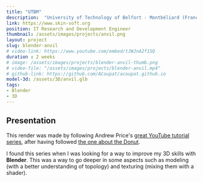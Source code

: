 ```yaml
---
title: "UTBM"
description:  "University of Technology of Belfort - Montbéliard (France)"
link: https://www.skin-soft.org
position: IT Research and Development Engineer
thumbnail: /assets/images/projects/anvil.png
layout: project
slug: blender-anvil
# video-link: https://www.youtube.com/embed/tJWJnA2f1SQ
duration : 2 weeks
# image: /assets/images/projects/blender-anvil-thumb.png
# video-file: "/assets/images/projects/blender-anvil.mp4"
# github-link: https://github.com/ACoupat/acoupat.github.io
model-3d: /assets/3D/anvil.glb
tags:
- Blender
- 3D
---
```


## Presentation
This render was made by following Andrew Price's [great YouTube tutorial series](https://www.youtube.com/watch?v=yi87Dap_WOc&list=PLcpbyAte3x6Y0skyLUZEUKOlqcsFmPpHT), after having followed [the one about the Donut](/projects/blender-donut).  

I found this series when I was looking for a way to improve my 3D skills with **Blender**. This was a way to go deeper in some aspects such as modeling (with a better understanding of topology) and texturing (mixing them with a shader).
